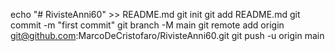 echo "# RivisteAnni60" >> README.md
git init
git add README.md
git commit -m "first commit"
git branch -M main
git remote add origin git@github.com:MarcoDeCristofaro/RivisteAnni60.git
git push -u origin main
